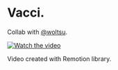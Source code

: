 
# Vacci.

Collab with [@woltsu](https://github.com/woltsu).

[![Watch the video](https://img.youtube.com/vi/TW_Xspf73y0/default.jpg)](https://youtu.be/TW_Xspf73y0)

Video created with Remotion library.
